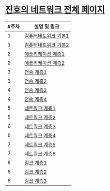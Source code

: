 # [진호의 네트워크 전체 페이지](https://meadow-pram-047.notion.site/bd0eacf90b5342eb9e59f69cc8c33e72)

| #주차 | 설명 및 링크                                                                                   |
| ----- | ---------------------------------------------------------------------------------------------- |
| 1     | [컴퓨터네트워크 기본1](https://meadow-pram-047.notion.site/1-24b93a1e5c654b55845cff11960b5ef0) |
| 1     | [컴퓨터네트워크 기본2](https://meadow-pram-047.notion.site/2-ad9eb55a76684860a8a5be76182d4b88) |
| 2     | [애플리케이션 계층1](https://meadow-pram-047.notion.site/1-99a4f2862405428aaf50afe73999a0a4)   |
| 2     | [애플리케이션 계층2](https://meadow-pram-047.notion.site/2-1ff1b96f515f41e1af95118002e1bd36)   |
| 3     | [전송 계층1](https://meadow-pram-047.notion.site/1-7a7ee4261c854f7b8b2dfc7b42a968bc)           |
| 3     | [전송 계층2](https://meadow-pram-047.notion.site/2-ca53e181cdec4f5fafbf0033aac3d88d)           |
| 4     | [전송 계층3](https://meadow-pram-047.notion.site/3-30fb721838d24947a6e4845fb076ee4f)           |
| 4     | [전송 계층4](https://meadow-pram-047.notion.site/4-9b316c1447d14fb8aba257c101e3163b)           |
| 5     | [네트워크 계층1](https://meadow-pram-047.notion.site/1-b19303d6688142d49b6b9df515d7a29d)       |
| 5     | [네트워크 계층2](https://meadow-pram-047.notion.site/2-4ad54553bb6a46c38716a063fe2d1b43)       |
| 6     | [네트워크 계층3](https://meadow-pram-047.notion.site/3-680f8d6b718e4d87bb2dc245cd2aaa03)       |
| 6     | [네트워크 계층4](https://meadow-pram-047.notion.site/4-b1ad070d48a248f2b67a6542472d8e80)       |
| 7     | [네트워크 계층5](https://meadow-pram-047.notion.site/5-9f4ba39b280844ef8e3f0950341538a5)       |
| 7     | [네트워크 계층6](https://meadow-pram-047.notion.site/6-4a09e9f2e3b547fc918d22bb859e3c88)       |
| 8     | [링크 계층1](https://meadow-pram-047.notion.site/1-ef7e6210f8e64ec581f81e8cd64aae52)           |
| 8     | [링크 계층2](https://meadow-pram-047.notion.site/2-7d36e1a33f6a40c5a7edb769badc4e60)           |
| 8     | [링크 계층3](https://meadow-pram-047.notion.site/3-a50bdc55c44547fcafa9a7a4bf7e5b38)           |
